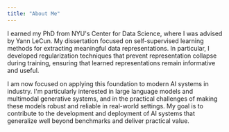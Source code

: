 ```yaml
---
title: "About Me"
---
```


I earned my PhD from NYU's Center for Data Science, where I was advised by Yann LeCun. My dissertation focused on self-supervised learning methods for extracting meaningful data representations. In particular, I developed regularization techniques that prevent representation collapse during training, ensuring that learned representations remain informative and useful.

I am now focused on applying this foundation to modern AI systems in industry. I'm particularly interested in large language models and multimodal generative systems, and in the practical challenges of making these models robust and reliable in real-world settings. My goal is to contribute to the development and deployment of AI systems that generalize well beyond benchmarks and deliver practical value.

